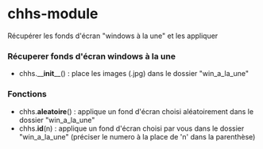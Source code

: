 # chhs-module
Récupérer les fonds d'écran "windows à la une" et les appliquer

### Récuperer fonds d'écran windows à la une
- chhs.\_\___init__\_\_() : place les images (.jpg) dans le dossier "win_a_la_une"
### Fonctions
- chhs.__aleatoire__() : applique un fond d'écran choisi aléatoirement dans le dossier "win_a_la_une"
- chhs.__id__(n) : applique un fond d'écran choisi par vous dans le dossier "win_a_la_une" (préciser le numero à la place de 'n' dans la parenthèse)
